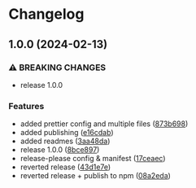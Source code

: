 # Changelog

## 1.0.0 (2024-02-13)


### ⚠ BREAKING CHANGES

* release 1.0.0

### Features

* added prettier config and multiple files ([873b698](https://github.com/nico-i/nico-i/commit/873b698a57026ed29f9db25e0c81b2d3706f5f22))
* added publishing ([e16cdab](https://github.com/nico-i/nico-i/commit/e16cdab6ec2e91e6e28383c077ec3db822f95e28))
* added readmes ([3aa48da](https://github.com/nico-i/nico-i/commit/3aa48dadbfa3c7d46db18aa1b2d7c11a91b4fe0a))
* release 1.0.0 ([8bce897](https://github.com/nico-i/nico-i/commit/8bce897522535fe310615d93007882d649283da5))
* release-please config & manifest ([17ceaec](https://github.com/nico-i/nico-i/commit/17ceaec45ec114335dffc437fd53eadc703d54f3))
* reverted release ([43d1e7e](https://github.com/nico-i/nico-i/commit/43d1e7ea84cafabdfafd02d78d294bd5266a5e64))
* reverted release + publish to npm ([08a2eda](https://github.com/nico-i/nico-i/commit/08a2eda324bf0a9938c515f8bb34b9dad8b6ae17))
